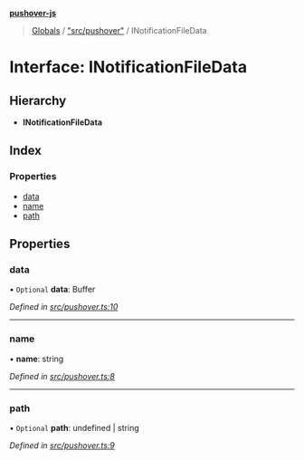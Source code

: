 **[pushover-js](../README.md)**

> [Globals](../globals.md) / ["src/pushover"](../modules/_src_pushover_.md) / INotificationFileData

# Interface: INotificationFileData

## Hierarchy

* **INotificationFileData**

## Index

### Properties

* [data](_src_pushover_.inotificationfiledata.md#data)
* [name](_src_pushover_.inotificationfiledata.md#name)
* [path](_src_pushover_.inotificationfiledata.md#path)

## Properties

### data

• `Optional` **data**: Buffer

*Defined in [src/pushover.ts:10](https://github.com/spraot/pushover-js/blob/a89b195/src/pushover.ts#L10)*

___

### name

•  **name**: string

*Defined in [src/pushover.ts:8](https://github.com/spraot/pushover-js/blob/a89b195/src/pushover.ts#L8)*

___

### path

• `Optional` **path**: undefined \| string

*Defined in [src/pushover.ts:9](https://github.com/spraot/pushover-js/blob/a89b195/src/pushover.ts#L9)*
